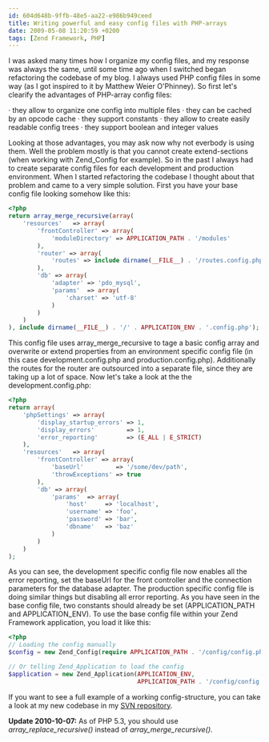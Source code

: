 ```yaml
---
id: 604d648b-9ffb-48e5-aa22-e986b949ceed
title: Writing powerful and easy config files with PHP-arrays
date: 2009-05-08 11:20:59 +0200
tags: [Zend Framework, PHP]
---
```


I was asked many times how I organize my config files, and my response was always the same, until some time ago when I switched began refactoring the codebase of my blog. I always used PHP config files in some way (as I got inspired to it by Matthew Weier O'Phinney). So first let's clearify the advantages of PHP-array config files:

· they allow to organize one config into multiple files
· they can be cached by an opcode cache
· they support constants
· they allow to create easily readable config trees
· they support boolean and integer values

Looking at those advantages, you may ask now why not everbody is using them. Well the problem mostly is that you cannot create extend-sections (when working with Zend_Config for example). So in the past I always had to create separate config files for each development and production environment. When I started refactoring the codebase I thought about that problem and came to a very simple solution. First you have your base config file looking somehow like this:

```php
<?php
return array_merge_recursive(array(
    'resources'   => array(
        'frontController' => array(
            'moduleDirectory' => APPLICATION_PATH . '/modules'
        ),
        'router' => array(
            'routes' => include dirname(__FILE__) . '/routes.config.php'
        ),
        'db' => array(
            'adapter' => 'pdo_mysql',
            'params'  => array(
                'charset' => 'utf-8'
            )
        )
    )
), include dirname(__FILE__) . '/' . APPLICATION_ENV . '.config.php');
```

This config file uses array_merge_recursive to tage a basic config array and overwrite or extend properties from an environment specific config file (in this case development.config.php and production.config.php). Additionally the routes for the router are outsourced into a separate file, since they are taking up a lot of space. Now let's take a look at the the development.config.php:

```php
<?php
return array(
    'phpSettings' => array(
        'display_startup_errors' => 1,
        'display_errors'         => 1,
        'error_reporting'        => (E_ALL | E_STRICT)
    ),
    'resources'   => array(
        'frontController' => array(
            'baseUrl'         => '/some/dev/path',
            'throwExceptions' => true
        ),
        'db' => array(
            'params'  => array(
                'host'     => 'localhost',
                'username' => 'foo',
                'password' => 'bar',
                'dbname'   => 'baz'
            )
        )
    )
);
```

As you can see, the development specific config file now enables all the error reporting, set the baseUrl for the front controller and the connection parameters for the database adapter. The production specific config file is doing similar things but disabling all error reporting. As you have seen in the base config file, two constants should already be set (APPLICATION_PATH and APPLICATION_ENV). To use the base config file within your Zend Framework application, you load it like this:

```php
<?php
// Loading the config manually
$config = new Zend_Config(require APPLICATION_PATH . '/config/config.php');

// Or telling Zend_Application to load the config
$application = new Zend_Application(APPLICATION_ENV,
                                    APPLICATION_PATH . '/config/config.php');
```

If you want to see a full example of a working config-structure, you can take a look at my new codebase in my [SVN repository](http://site.svn.dasprids.de/trunk/application/config/).

**Update 2010-10-07:** As of PHP 5.3, you should use *array_replace_recursive()* instead of *array_merge_recursive()*.